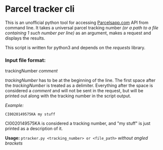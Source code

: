 # Parcel tracker cli

This is an unofficial python tool for accessing [Parcelsapp.com](https://parcelsapp.com) API from command line.
It takes a universal parcel tracking number _(or a path to a file containing 1 such number per line)_ as an argument, makes a request and displays the results.

This script is written for python3 and depends on the _requests_ library.

### Input file format:

trackingNumber _comment_

_trackingNumber_ has to be at the beginning of the line.
The first space after the _trackingNumber_ is treated as a delimiter.
Everything after the space is considered a _comment_ and will not be sent in the request, but will be printed out along with the tracking number in the script output.

*Example:*

```
CI0020149575KA my stuff
```

CI0020149575KA is considered a tracking number, and "my stuff" is just printed as a description of it.

**Usage:** `ptracker.py <tracking_number> or <file_path>`
_without angled brackets_
